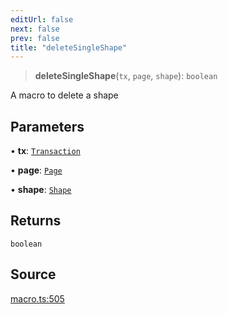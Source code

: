 ```yaml
---
editUrl: false
next: false
prev: false
title: "deleteSingleShape"
---
```


> **deleteSingleShape**(`tx`, `page`, `shape`): `boolean`

A macro to delete a shape

## Parameters

• **tx**: [`Transaction`](/api-core/classes/transaction/)

• **page**: [`Page`](/api-core/classes/page/)

• **shape**: [`Shape`](/api-core/classes/shape/)

## Returns

`boolean`

## Source

[macro.ts:505](https://github.com/dakhetov/dgmjs/blob/main/packages/core/src/macro.ts#L505)
